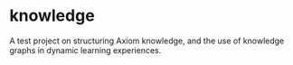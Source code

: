 # knowledge

A test project on structuring Axiom knowledge, and the use of knowledge graphs in dynamic learning experiences.